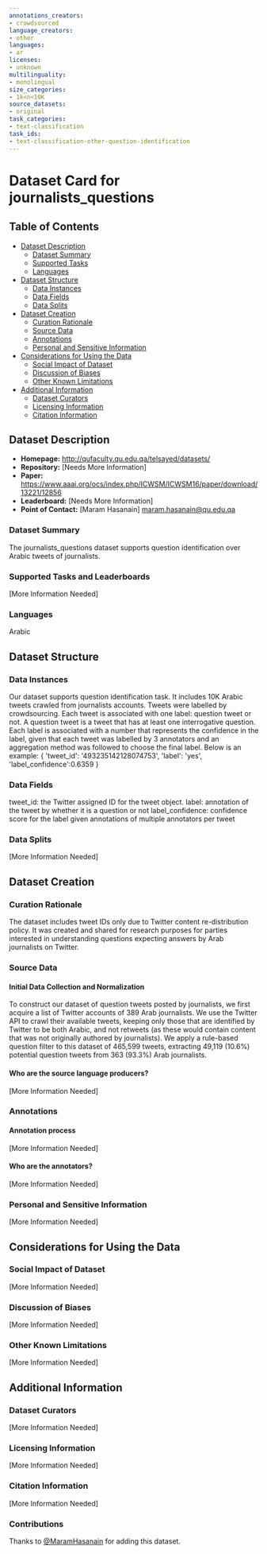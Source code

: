 ```yaml
---
annotations_creators:
- crowdsourced
language_creators:
- other
languages:
- ar
licenses:
- unknown
multilinguality:
- monolingual
size_categories:
- 1k<n<10K
source_datasets:
- original
task_categories:
- text-classification
task_ids:
- text-classification-other-question-identification
---
```


# Dataset Card for journalists_questions

## Table of Contents
- [Dataset Description](#dataset-description)
  - [Dataset Summary](#dataset-summary)
  - [Supported Tasks](#supported-tasks-and-leaderboards)
  - [Languages](#languages)
- [Dataset Structure](#dataset-structure)
  - [Data Instances](#data-instances)
  - [Data Fields](#data-instances)
  - [Data Splits](#data-instances)
- [Dataset Creation](#dataset-creation)
  - [Curation Rationale](#curation-rationale)
  - [Source Data](#source-data)
  - [Annotations](#annotations)
  - [Personal and Sensitive Information](#personal-and-sensitive-information)
- [Considerations for Using the Data](#considerations-for-using-the-data)
  - [Social Impact of Dataset](#social-impact-of-dataset)
  - [Discussion of Biases](#discussion-of-biases)
  - [Other Known Limitations](#other-known-limitations)
- [Additional Information](#additional-information)
  - [Dataset Curators](#dataset-curators)
  - [Licensing Information](#licensing-information)
  - [Citation Information](#citation-information)

## Dataset Description

- **Homepage:** http://qufaculty.qu.edu.qa/telsayed/datasets/
- **Repository:** [Needs More Information]
- **Paper:** https://www.aaai.org/ocs/index.php/ICWSM/ICWSM16/paper/download/13221/12856
- **Leaderboard:** [Needs More Information]
- **Point of Contact:** [Maram Hasanain]
maram.hasanain@qu.edu.qa

### Dataset Summary

The journalists_questions dataset supports question identification over Arabic tweets of journalists.


### Supported Tasks and Leaderboards

[More Information Needed]

### Languages

Arabic

## Dataset Structure

### Data Instances

Our dataset supports question identification task. It includes 10K Arabic tweets crawled from journalists accounts. Tweets were labelled by crowdsourcing. Each tweet is associated with one label: question tweet or not.  A question tweet is a tweet that has at least one interrogative question.  Each label is associated with a number that represents the confidence in the label, given that each tweet was labelled by 3 annotators and an aggregation method was followed to choose the final label.
Below is an example:
{
 'tweet_id': '493235142128074753',
 'label': 'yes',
 'label_confidence':0.6359
}


### Data Fields

tweet_id: the Twitter assigned ID for the tweet object.
label: annotation of the tweet by whether it is a question or not
label_confidence: confidence score for the label given annotations of multiple annotators per tweet

### Data Splits

[More Information Needed]

## Dataset Creation

### Curation Rationale

The dataset includes tweet IDs only due to Twitter content re-distribution policy. It was created and shared for research purposes for parties interested in understanding questions expecting answers by Arab journalists on Twitter.

### Source Data

#### Initial Data Collection and Normalization

To construct our dataset of question tweets posted by journalists, we first acquire a list of Twitter accounts of 389 Arab journalists. We use the Twitter API to crawl their available tweets, keeping only those that are identified by Twitter to be both Arabic, and not retweets (as these would contain content that was not originally authored by journalists). We apply a rule-based question filter to this dataset of 465,599 tweets, extracting 49,119 (10.6%) potential question tweets from 363 (93.3%) Arab journalists.

#### Who are the source language producers?

[More Information Needed]

### Annotations

#### Annotation process

[More Information Needed]

#### Who are the annotators?

[More Information Needed]

### Personal and Sensitive Information

[More Information Needed]

## Considerations for Using the Data

### Social Impact of Dataset

[More Information Needed]

### Discussion of Biases

[More Information Needed]

### Other Known Limitations

[More Information Needed]

## Additional Information

### Dataset Curators

[More Information Needed]

### Licensing Information

[More Information Needed]

### Citation Information

[More Information Needed]

### Contributions

Thanks to [@MaramHasanain](https://github.com/MaramHasanain) for adding this dataset.